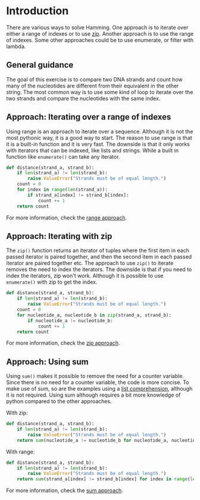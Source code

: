 # Introduction

There are various ways to solve Hamming.
One approach is to iterate over either a range of indexes or to use [zip][zip].
Another approach is to use the range of indexes.
Some other approaches could be to use enumerate, or filter with lambda.

## General guidance

The goal of this exercise is to compare two DNA strands and count how many of the nucleotides are different from their equivalent in the other string.
The most common way is to use some kind of loop to iterate over the two strands and compare the nucleotides with the same index.

## Approach: Iterating over a range of indexes

Using range is an approach to iterate over a sequence.
Although it is not the most pythonic way, it is a good way to start.
The reason to use range is that it is a built-in function and it is very fast.
The downside is that it only works with iterators that can be indexed, like lists and strings.
While a built in function like `enumerate()` can take any iterator.

```python
def distance(strand_a, strand_b):
    if len(strand_a) != len(strand_b):
        raise ValueError("Strands must be of equal length.")
    count = 0
    for index in range(len(strand_a)):
        if strand_a[index] != strand_b[index]:
            count += 1
    return count
```

For more information, check the [range approach][approach-range].

## Approach: Iterating with zip

The `zip()` function returns an iterator of tuples where the first item in each passed iterator is paired together, and then the second item in each passed iterator are paired together etc.
The approach to use `zip()` to iterate removes the need to index the iterators.
The downside is that if you need to index the iterators, zip won't work.
Although it is possible to use `enumerate()` with zip to get the index.

```python
def distance(strand_a, strand_b):
    if len(strand_a) != len(strand_b):
        raise ValueError("Strands must be of equal length.")
    count = 0
    for nucleotide_a, nucleotide_b in zip(strand_a, strand_b):
        if nucleotide_a != nucleotide_b:
            count += 1
    return count
```

For more information, check the [zip approach][approach-zip].

## Approach: Using sum

Using `sum()` makes it possible to remove the need for a counter variable.
Since there is no need for a counter variable, the code is more concise.
To make use of sum, so are the examples using a [list comprehension][list-comprehension], although it is not required.
Using sum although requires a bit more knowledge of python compared to the other approaches.

With zip:

```python
def distance(strand_a, strand_b):
    if len(strand_a) != len(strand_b):
        raise ValueError("Strands must be of equal length.")
    return sum(nucleotide_a != nucleotide_b for nucleotide_a, nucleotide_b in zip(strand_a, strand_b))
```

With range:

```python
def distance(strand_a, strand_b):
    if len(strand_a) != len(strand_b):
        raise ValueError("Strands must be of equal length.")
    return sum(strand_a[index] != strand_b[index] for index in range(len(strand_a)))
```

For more information, check the [sum approach][approach-sum].

[approach-range]: https://exercism.org/tracks/python/exercises/hamming/approaches/range
[approach-sum]: https://exercism.org/tracks/python/exercises/hamming/approaches/sum
[approach-zip]: https://exercism.org/tracks/python/exercises/hamming/approaches/zip
[list-comprehension]: https://docs.python.org/3/tutorial/datastructures.html#list-comprehensions
[zip]: https://docs.python.org/3/library/functions.html#zip
